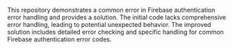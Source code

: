 This repository demonstrates a common error in Firebase authentication error handling and provides a solution.  The initial code lacks comprehensive error handling, leading to potential unexpected behavior. The improved solution includes detailed error checking and specific handling for common Firebase authentication error codes.